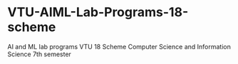 # VTU-AIML-Lab-Programs-18-scheme
AI and ML lab programs VTU 18 Scheme Computer Science and Information Science 7th semester

